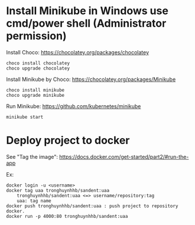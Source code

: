 # Install Minikube in Windows use cmd/power shell (Administrator permission)
Install Choco: https://chocolatey.org/packages/chocolatey

	choco install chocolatey
	choco upgrade chocolatey
	
Install Minikube by Choco: https://chocolatey.org/packages/Minikube

	choco install minikube
	choco upgrade minikube

Run Minikube: https://github.com/kubernetes/minikube

	minikube start
		
# Deploy project to docker
See "Tag the image": https://docs.docker.com/get-started/part2/#run-the-app

Ex:

	docker login -u <username>
	docker tag uaa tronghuynhhb/sandent:uaa
		tronghuynhhb/sandent:uaa <=> username/repository:tag
		uaa: tag name
	docker push tronghuynhhb/sandent:uaa : push project to repository docker.
	docker run -p 4000:80 tronghuynhhb/sandent:uaa
